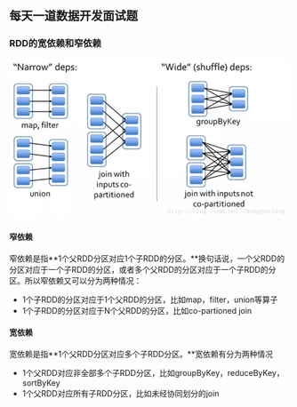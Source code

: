 ## 每天一道数据开发面试题

### RDD的宽依赖和窄依赖

![](typora-user-images\1900685-74407830ac62d852.jpg)

####  窄依赖

窄依赖是指**1个父RDD分区对应1个子RDD的分区。**换句话说，一个父RDD的分区对应于一个子RDD的分区，或者多个父RDD的分区对应于一个子RDD的分区。所以窄依赖又可以分为两种情况：

- 1个子RDD的分区对应于1个父RDD的分区，比如map，filter，union等算子
- 1个子RDD的分区对应于N个父RDD的分区，比如co-partioned join

####  宽依赖

宽依赖是指**1个父RDD分区对应多个子RDD分区。**宽依赖有分为两种情况

- 1个父RDD对应非全部多个子RDD分区，比如groupByKey，reduceByKey，sortByKey
- 1个父RDD对应所有子RDD分区，比如未经协同划分的join


